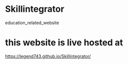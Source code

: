 # Skillintegrator
education_related_website
# this website is live hosted at 

https://legend743.github.io/Skillintegrator/

